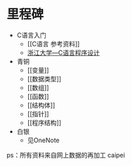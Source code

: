 # 里程碑

- C语言入门
	- [[C语言 参考资料]]
	- [浙江大学—C语言程序设计](quicker:runaction:cadef99b-aa54-4012-2b4f-08dbd79f2b4c?abc:E%3A%5C4-C%E8%AF%AD%E8%A8%80%E5%AD%A6%E4%B9%A0%E8%B5%84%E6%96%99%5C%E6%B5%99%E6%B1%9F%E5%A4%A7%E5%AD%A6%E2%80%94C%E8%AF%AD%E8%A8%80%E7%A8%8B%E5%BA%8F%E8%AE%BE%E8%AE%A1)
- 青铜
	- [[变量]]
	- [[数据类型]]
	- [[数组]]
	- [[函数]]
	- [[结构体]]
	- [[指针]]
	- [[程序结构]]
- 白银
	- 见OneNote





ps：所有资料来自网上数据的再加工  caipei


